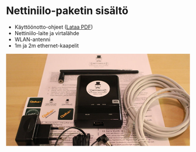 # Nettiniilo-paketin sisältö

- Käyttöönotto-ohjeet ([Lataa PDF](https://dl.dropboxusercontent.com/u/13648061/nettiniilo-kayttoonotto.pdf))
- Nettiniilo-laite ja virtalähde
- WLAN-antenni
- 1m ja 2m ethernet-kaapelit

![Kuva paketin sisällöstä](/files/images/nettiniilo-paketin-sisalto.jpg "Nettiniilo-paketin sisältö")